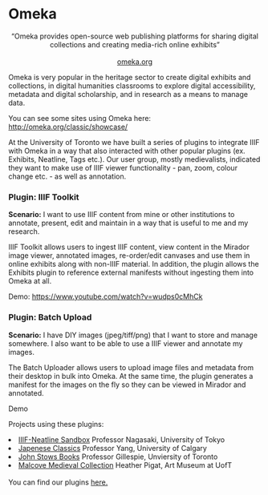 # Omeka

<p align="center">
	“Omeka provides open-source web publishing platforms for sharing digital collections and creating media-rich online exhibits” 
	<br></br>			<a href="www.omeka.org">omeka.org</a>
</p>


Omeka is very popular in the heritage sector to create digital exhibits and collections, in digital humanities classrooms to explore digital accessibility, metadata and digital scholarship, and in research as a means to manage data.

You can see some sites using Omeka here: http://omeka.org/classic/showcase/ 

At the University of Toronto we have built a series of plugins to integrate IIIF with Omeka in a way that also interacted with other popular plugins (ex. Exhibits, Neatline, Tags etc.). Our user group, mostly medievalists, indicated they want to make use of IIIF viewer functionality - pan, zoom, colour change etc. - as well as annotation. 


### Plugin: IIIF Toolkit

<b>Scenario:</b> I want to use IIIF content from mine or other institutions to annotate, present, edit and maintain in a way that is useful to me and my research.

IIIF Toolkit allows users to ingest IIIF content, view content in the Mirador image viewer, annotated images, re-order/edit canvases and use them in online exhibits along with non-IIIF material. In addition, the plugin allows the Exhibits plugin to reference external manifests without ingesting them into Omeka at all. 

Demo: https://www.youtube.com/watch?v=wudps0cMhCk 

### Plugin: Batch Upload

<b>Scenario:</b> I have DIY images (jpeg/tiff/png) that I want to store and manage somewhere. I also want to be able to use a IIIF viewer and annotate my images.

The Batch Uploader allows users to upload image files and metadata from their desktop in bulk into Omeka. At the same time, the plugin generates a manifest for the images on the fly so they can be viewed in Mirador and annotated.

Demo  

Projects using these plugins:


<li><a href="http://digital.culturalresources.jp/iiifomeka/neatline/show/ndl-libcafe">IIIF-Neatline Sandbox</a> Professor Nagasaki, University of Tokyo</li>
<li><a href="http://digital.culturalresources.jp/omeka-yang/exhibits/show/karaito/karaito_intro">Japenese Classics</a> Professor Yang, University of Calgary</li>
<li><a href="https://johnstowsbooks.library.utoronto.ca/">John Stows Books</a> Professor Gillespie, Unviersity of Toronto</li>
<li><a href="https://exhibits.library.utoronto.ca/exhibits/show/Malcove">Malcove Medieval Collection</a> Heather Pigat, Art Museum at UofT</li> 

<br />
You can find our plugins <a href="https://omeka.org/classic/plugins/"> here. </a>  